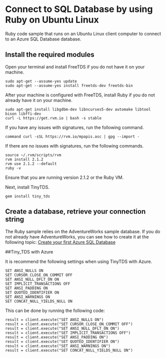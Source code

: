 # Connect to SQL Database by using Ruby on Ubuntu Linux

Ruby code sample that runs on an Ubuntu Linux client computer to connect to an Azure SQL Database database.

## Install the required modules

Open your terminal and install FreeTDS if you do not have it on your machine.
	
    sudo apt-get --assume-yes update 
    sudo apt-get --assume-yes install freetds-dev freetds-bin

After your machine is configured with FreeTDS, install Ruby if you do not already have it on your machine.
    
    sudo apt-get install libgdbm-dev libncurses5-dev automake libtool bison libffi-dev 
    curl -L https://get.rvm.io | bash -s stable

If you have any issues with signatures, run the following command.

    command curl -sSL https://rvm.io/mpapis.asc | gpg --import - 

If there are no issues with signatures, run the following commands.  

    source ~/.rvm/scripts/rvm 
    rvm install 2.1.2 
    rvm use 2.1.2 --default 
    ruby -v 

Ensure that you are running version 2.1.2 or the Ruby VM.

Next, install TinyTDS.

    gem install tiny_tds

## Create a database, retrieve your connection string

The Ruby sample relies on the AdventureWorks sample database. If you do not already have AdventureWorks, you can see how to create it at the following topic: [Create your first Azure SQL Database](http://azure.microsoft.com/documentation/articles/sql-database-get-started/)

##Tiny_TDS with Azure

It is recommend the following settings when using TinyTDS with Azure.

	SET ANSI_NULLS ON
	SET CURSOR_CLOSE_ON_COMMIT OFF
	SET ANSI_NULL_DFLT_ON ON
	SET IMPLICIT_TRANSACTIONS OFF
	SET ANSI_PADDING ON
	SET QUOTED_IDENTIFIER ON
	SET ANSI_WARNINGS ON
	SET CONCAT_NULL_YIELDS_NULL ON
	
This can be done by running the following code:

	result = client.execute("SET ANSI_NULLS ON")
	result = client.execute("SET CURSOR_CLOSE_ON_COMMIT OFF")
	result = client.execute("SET ANSI_NULL_DFLT_ON ON")
	result = client.execute("SET IMPLICIT_TRANSACTIONS OFF")
	result = client.execute("SET ANSI_PADDING ON")
	result = client.execute("SET QUOTED_IDENTIFIER ON")
	result = client.execute("SET ANSI_WARNINGS ON")
	result = client.execute("SET CONCAT_NULL_YIELDS_NULL ON")

